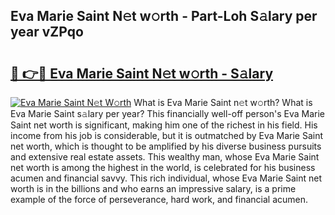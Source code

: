 ## Eva Marie Saint N𝚎t w𝚘rth - Part-Loh S𝚊lary per year vZPqo

# <h2><a href="http://gc1l1b.nevu.top/?p=Eva+Marie+Saint">🔗 👉🔴 Eva Marie Saint N𝚎t w𝚘rth - S𝚊lary</a></h2>

[![Eva Marie Saint N𝚎t W𝚘rth](https://i.imgur.com/Oavwk0R.jpeg)](http://gc1l1b.nevu.top/?p=Eva+Marie+Saint)
What is Eva Marie Saint n𝚎t w𝚘rth? What is Eva Marie Saint s𝚊lary per year?
This financially well-off person's Eva Marie Saint net worth is significant, making him one of the richest in his field. His income from his job is considerable, but it is outmatched by Eva Marie Saint net worth, which is thought to be amplified by his diverse business pursuits and extensive real estate assets. This wealthy man, whose Eva Marie Saint net worth is among the highest in the world, is celebrated for his business acumen and financial savvy. This rich individual, whose Eva Marie Saint net worth is in the billions and who earns an impressive salary, is a prime example of the force of perseverance, hard work, and financial acumen.
